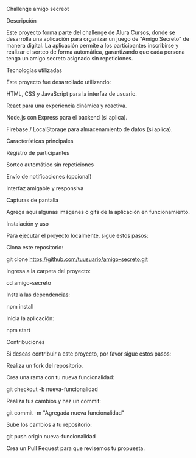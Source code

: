 Challenge amigo secreot

Descripción

Este proyecto forma parte del challenge de Alura Cursos, donde se desarrolla una aplicación para organizar un juego de "Amigo Secreto" de manera digital. La aplicación permite a los participantes inscribirse y realizar el sorteo de forma automática, garantizando que cada persona tenga un amigo secreto asignado sin repeticiones.

Tecnologías utilizadas

Este proyecto fue desarrollado utilizando:

HTML, CSS y JavaScript para la interfaz de usuario.

React para una experiencia dinámica y reactiva.

Node.js con Express para el backend (si aplica).

Firebase / LocalStorage para almacenamiento de datos (si aplica).

Características principales

Registro de participantes

Sorteo automático sin repeticiones

Envío de notificaciones (opcional)

Interfaz amigable y responsiva

Capturas de pantalla

Agrega aquí algunas imágenes o gifs de la aplicación en funcionamiento.

Instalación y uso

Para ejecutar el proyecto localmente, sigue estos pasos:

Clona este repositorio:

git clone https://github.com/tuusuario/amigo-secreto.git

Ingresa a la carpeta del proyecto:

cd amigo-secreto

Instala las dependencias:

npm install

Inicia la aplicación:

npm start

Contribuciones

Si deseas contribuir a este proyecto, por favor sigue estos pasos:

Realiza un fork del repositorio.

Crea una rama con tu nueva funcionalidad:

git checkout -b nueva-funcionalidad

Realiza tus cambios y haz un commit:

git commit -m "Agregada nueva funcionalidad"

Sube los cambios a tu repositorio:

git push origin nueva-funcionalidad

Crea un Pull Request para que revisemos tu propuesta.

